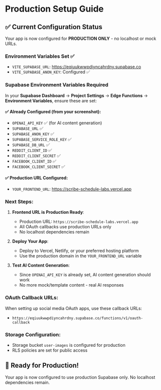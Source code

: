 # Production Setup Guide

## ✅ Current Configuration Status

Your app is now configured for **PRODUCTION ONLY** - no localhost or mock URLs.

### Environment Variables Set ✅
- `VITE_SUPABASE_URL`: https://eqiuukwwpdiyncahrdny.supabase.co
- `VITE_SUPABASE_ANON_KEY`: Configured ✅

### Supabase Environment Variables Required

In your **Supabase Dashboard** → **Project Settings** → **Edge Functions** → **Environment Variables**, ensure these are set:

#### ✅ Already Configured (from your screenshot):
- `OPENAI_API_KEY` ✅ (for AI content generation)
- `SUPABASE_URL` ✅
- `SUPABASE_ANON_KEY` ✅
- `SUPABASE_SERVICE_ROLE_KEY` ✅
- `SUPABASE_DB_URL` ✅
- `REDDIT_CLIENT_ID` ✅
- `REDDIT_CLIENT_SECRET` ✅
- `FACEBOOK_CLIENT_ID` ✅
- `FACEBOOK_CLIENT_SECRET` ✅

#### ✅ Production URL Configured:
- `YOUR_FRONTEND_URL`: https://scribe-schedule-labs.vercel.app

### Next Steps:

1. **Frontend URL is Production Ready**:
   - Production URL: `https://scribe-schedule-labs.vercel.app`
   - All OAuth callbacks use production URLs only
   - No localhost dependencies remain

2. **Deploy Your App**:
   - Deploy to Vercel, Netlify, or your preferred hosting platform
   - Use the production domain in the `YOUR_FRONTEND_URL` variable

3. **Test AI Content Generation**:
   - Since `OPENAI_API_KEY` is already set, AI content generation should work
   - No more mock/template content - real AI responses

### OAuth Callback URLs:
When setting up social media OAuth apps, use these callback URLs:
- `https://eqiuukwwpdiyncahrdny.supabase.co/functions/v1/oauth-callback`

### Storage Configuration:
- Storage bucket `user-images` is configured for production
- RLS policies are set for public access

## 🚀 Ready for Production!
Your app is now configured to use production Supabase only. No localhost dependencies remain.
